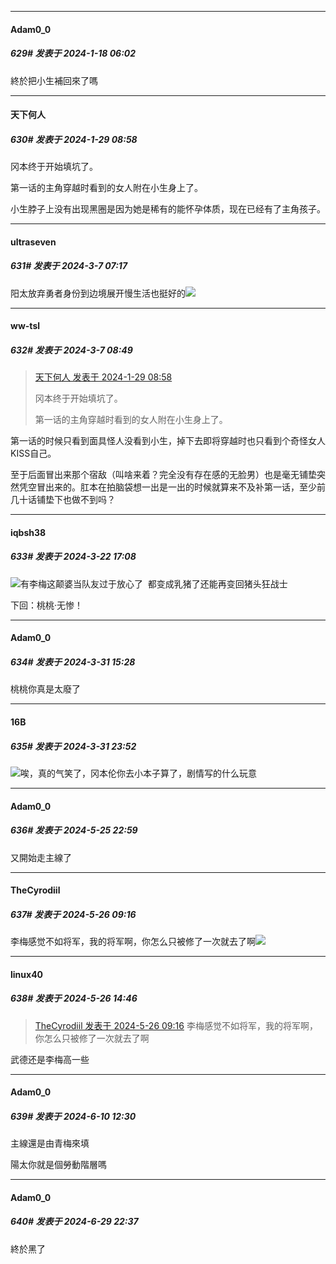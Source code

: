
*****

####  Adam0_0  
##### 629#       发表于 2024-1-18 06:02

終於把小生補回來了嗎

*****

####  天下何人  
##### 630#       发表于 2024-1-29 08:58

冈本终于开始填坑了。

第一话的主角穿越时看到的女人附在小生身上了。

小生脖子上没有出现黑圈是因为她是稀有的能怀孕体质，现在已经有了主角孩子。

*****

####  ultraseven  
##### 631#       发表于 2024-3-7 07:17

阳太放弃勇者身份到边境展开慢生活也挺好的<img src="https://static.saraba1st.com/image/smiley/face2017/066.png" referrerpolicy="no-referrer">


*****

####  ww-tsl  
##### 632#       发表于 2024-3-7 08:49

<blockquote><a href="httphttps://bbs.saraba1st.com/2b/forum.php?mod=redirect&amp;goto=findpost&amp;pid=63811956&amp;ptid=1952903" target="_blank">天下何人 发表于 2024-1-29 08:58</a>

冈本终于开始填坑了。

第一话的主角穿越时看到的女人附在小生身上了。</blockquote>
第一话的时候只看到面具怪人没看到小生，掉下去即将穿越时也只看到个奇怪女人KISS自己。

至于后面冒出来那个宿敌（叫啥来着？完全没有存在感的无脸男）也是毫无铺垫突然凭空冒出来的。肛本在拍脑袋想一出是一出的时候就算来不及补第一话，至少前几十话铺垫下也做不到吗？

*****

####  iqbsh38  
##### 633#       发表于 2024-3-22 17:08

<img src="https://static.saraba1st.com/image/smiley/face2017/049.png" referrerpolicy="no-referrer">有李梅这颠婆当队友过于放心了  都变成乳猪了还能再变回猪头狂战士

下回：桃桃·无惨！

*****

####  Adam0_0  
##### 634#       发表于 2024-3-31 15:28

桃桃你真是太廢了


*****

####  16B  
##### 635#       发表于 2024-3-31 23:52

<img src="https://static.saraba1st.com/image/smiley/face2017/067.png" referrerpolicy="no-referrer">唉，真的气笑了，冈本伦你去小本子算了，剧情写的什么玩意

*****

####  Adam0_0  
##### 636#       发表于 2024-5-25 22:59

又開始走主線了


*****

####  TheCyrodiil  
##### 637#       发表于 2024-5-26 09:16

李梅感觉不如将军，我的将军啊，你怎么只被修了一次就去了啊<img src="https://static.saraba1st.com/image/smiley/face2017/139.png" referrerpolicy="no-referrer">


*****

####  linux40  
##### 638#       发表于 2024-5-26 14:46

<blockquote><a href="httphttps://bbs.saraba1st.com/2b/forum.php?mod=redirect&amp;goto=findpost&amp;pid=65004877&amp;ptid=1952903" target="_blank">TheCyrodiil 发表于 2024-5-26 09:16</a>
李梅感觉不如将军，我的将军啊，你怎么只被修了一次就去了啊</blockquote>
武德还是李梅高一些

*****

####  Adam0_0  
##### 639#       发表于 2024-6-10 12:30

主線還是由青梅來填

陽太你就是個勞動階層嗎

*****

####  Adam0_0  
##### 640#       发表于 2024-6-29 22:37

終於黑了

